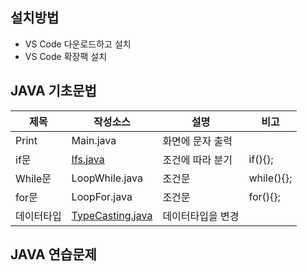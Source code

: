  ## 설치방법
 - VS Code 다운로드하고 설치
 - VS Code 확장팩 설치
 ## JAVA 기초문법
 | 제목 | 작성소스 | 설명 | 비고 |
 | --- | --- | --- | --- |
 | Print | Main.java | 화면에 문자 출력 |  |
 | if문 | [Ifs.java](./src/Ifs.java) | 조건에 따라 분기  |if(){}; |
 | While문 | LoopWhile.java | 조건문  | while(){}; |
 | for문 | LoopFor.java | 조건문  |for(){}; |
 | 데이터타입 | [TypeCasting.java](https://github.com/GabaeOh/study_javas/blob/master/src/TypeCasting.java) | 데이터타입을 변경  |  |
 
 ## JAVA 연습문제
 
